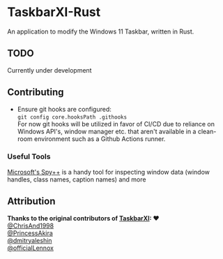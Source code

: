 # TaskbarXI-Rust

An application to modify the Windows 11 Taskbar, written in Rust.

## TODO

Currently under development

## Contributing

- Ensure git hooks are configured:  
  `git config core.hooksPath .githooks`  
  For now git hooks will be utilized in favor of CI/CD due to reliance on Windows API's, window manager etc. that aren't available in a clean-room environment such as a Github Actions runner.

### Useful Tools

[Microsoft's Spy++](https://docs.microsoft.com/en-us/visualstudio/debugger/introducing-spy-increment?view=vs-2022) is a handy tool for inspecting window data (window handles, class names, caption names) and more  

## Attribution

**Thanks to the original contributors of [TaskbarXI](https://github.com/ChrisAnd1998/TaskbarXI): ❤️**  
[@ChrisAnd1998](https://github.com/ChrisAnd1998)  
[@PrincessAkira](https://github.com/PrincessAkira)  
[@dmitryaleshin](https://github.com/dmitryaleshin)  
[@officialLennox](https://github.com/officialLennox)
